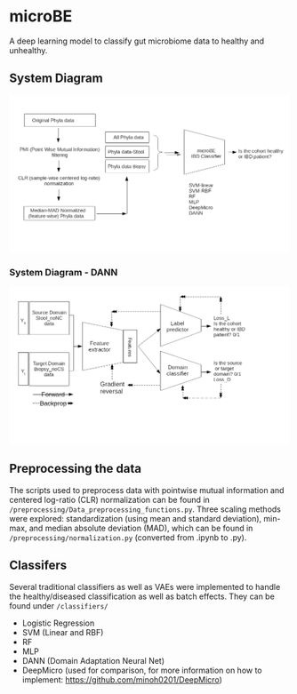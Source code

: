 # microBE
A deep learning model to classify gut microbiome data to healthy and unhealthy.

## System Diagram
<p align="center">
  <img src="/assets/overall_data_pipeline.png" width="600" title="microBE System Diagram">
</p>

### System Diagram - DANN
<p align="center">
  <img src="/assets/DANN_diagram.png" width="600" title="microBE System Classifier">
</p>

## Preprocessing the data
The scripts used to preprocess data with pointwise mutual information and centered log-ratio (CLR) normalization can be found in `/preprocessing/Data_preprocessing_functions.py`. Three scaling methods were explored: standardization (using mean and standard deviation), min-max, and median absolute deviation (MAD), which can be found in `/preprocessing/normalization.py` (converted from .ipynb to .py).
## Classifers

Several traditional classifiers as well as VAEs were implemented to handle the healthy/diseased classification as well as batch effects. They can be found under `/classifiers/`

- Logistic Regression
- SVM (Linear and RBF)
- RF
- MLP
- DANN (Domain Adaptation Neural Net)
- DeepMicro (used for comparison, for more information on how to implement: https://github.com/minoh0201/DeepMicro)
